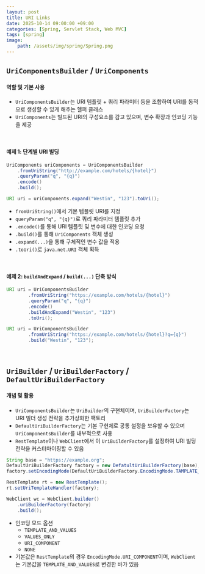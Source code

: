 ```yaml
---
layout: post
title: URI Links
date: 2025-10-14 09:00:00 +09:00
categories: [Spring, Servlet Stack, Web MVC]
tags: [spring]
image:
    path: /assets/img/spring/Spring.png
---
```


## `UriComponentsBuilder` / `UriComponents`

#### 역할 및 기본 사용

- `UriComponentsBuilder`는 URI 템플릿 + 쿼리 파라미터 등을 조합하여 URI를 동적으로 생성할 수 있게 해주는 헬퍼 클래스
- `UriComponents`는 빌드된 URI의 구성요소를 감고 있으며, 변수 확장과 인코딩 기능을 제공

<br>

#### 예제 1: 단계별 URI 빌딩

```java
UriComponents uriComponents = UriComponentsBuilder
    .fromUriString("http://example.com/hotels/{hotel}")
    .queryParam("q", "{q}")
    .encode()
    .build();

URI uri = uriComponents.expand("Westin", "123").toUri();
```

- `fromUriString()`에서 기본 템플릿 URI를 지정
- `queryParam("q", "{q}")`로 쿼리 파라미터 템플릿 추가
- `.encode()`를 통해 URI 템플릿 및 변수에 대한 인코딩 요청
- `.build()`를 통해 `UriComponents` 객체 생성
- `.expand(...)`을 통해 구체적인 변수 값을 적용
- `.toUri()`로 `java.net.URI` 객체 획득

<br>

#### 예제 2: `buildAndExpand` / `build(...)` 단축 방식

```java
URI uri = UriComponentsBuilder
        .fromUriString("https://example.com/hotels/{hotel}")
        .queryParam("q", "{q}")
        .encode()
        .buildAndExpand("Westin", "123")
        .toUri();
```

```java
URI uri = UriComponentsBuilder
        .fromUriString("https://example.com/hotels/{hotel}?q={q}")
        .build("Westin", "123");
```

<br>

## `UriBuilder` / `UriBuilderFactory` / `DefaultUriBuilderFactory`

#### 개념 및 활용

- `UriComponentsBuilder`는 `UriBuilder`의 구현체이며, `UriBuilderFactory`는 URI 빌더 생성 전략을 추가상화한 팩토리
- `DefaultUriBuilderFactory`는 기본 구현체로 공통 설정을 보유할 수 있으며 `UriComponentsBuilder`를 내부적으로 사용
- `RestTemplate`이나 `WebClient`에서 이 `UriBuilderFactory`를 설정하여 URI 빌딩 전략을 커스터마이징할 수 있음

```java
String base = "https://example.org";
DefaultUriBuilderFactory factory = new DefatultUriBuilderFactory(base);
factory.setEncodingMode(DefaultUriBuilderFactory.EncodingMode.TAMPLATE_AND_VALUES);

RestTemplate rt = new RestTemplate();
rt.setUriTemplateHandler(factory);

WebClient wc = WebClient.builder()
    .uriBuilderFactory(factory)
    .build();
```

- 인코딩 모드 옵션
  - `TEMPLATE_AND_VALUES`
  - `VALUES_ONLY`
  - `URI_COMPONENT`
  - `NONE`
- 기본값은 `RestTemplate`의 경우 `EncodingMode.URI_COMPONENT`이며, `WebClient`는 기본값을 `TEMPLATE_AND_VALUES`로 변경한 바가 있음

<br>